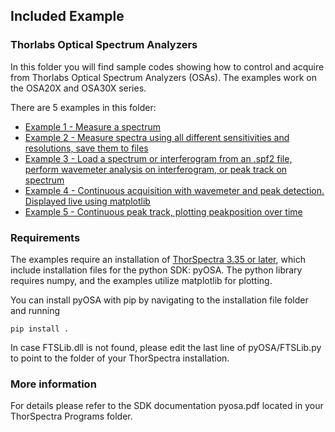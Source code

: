 ## Included Example

### Thorlabs Optical Spectrum Analyzers
In this folder you will find sample codes showing how to control and acquire from
Thorlabs Optical Spectrum Analyzers (OSAs). The examples work on the OSA20X and OSA30X series.

There are 5 examples in this folder:

* [Example 1 - Measure a spectrum](./Thorlabs_OSA_example_01.py)
* [Example 2 - Measure spectra using all different sensitivities and resolutions, save them to files](./Thorlabs_OSA_example_02.py)
* [Example 3 - Load a spectrum or interferogram from an .spf2 file, perform wavemeter analysis on interferogram, or peak track on spectrum](./Thorlabs_OSA_example_03.py)
* [Example 4 - Continuous acquisition with wavemeter and peak detection. Displayed live using matplotlib](./Thorlabs_OSA_example_04.py)
* [Example 5 - Continuous peak track, plotting peakposition over time](./Thorlabs_OSA_example_05.py)

### Requirements
The examples require an installation of [ThorSpectra 3.35 or later](https://www.thorlabs.com/software_pages/ViewSoftwarePage.cfm?Code=osa), 
which include installation files for the python SDK: pyOSA. The python library requires numpy, and the examples utilize matplotlib for plotting.

You can install pyOSA with pip by navigating to the installation file folder and running

```
pip install .
```

In case FTSLib.dll is not found, please edit the last line of pyOSA/FTSLib.py to
point to the folder of your ThorSpectra installation.


### More information
For details please refer to the SDK documentation pyosa.pdf located in your ThorSpectra Programs folder.
